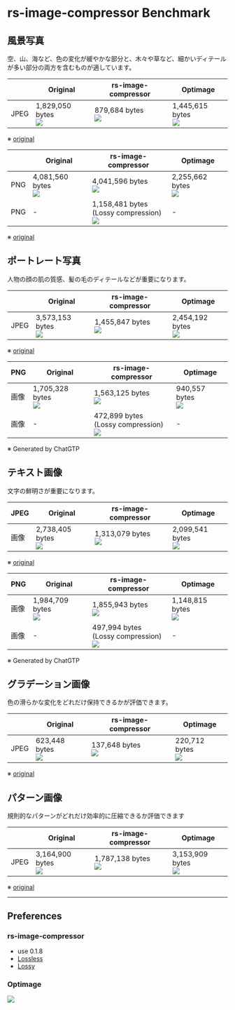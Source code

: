 # rs-image-compressor Benchmark

## 風景写真

空、山、海など、色の変化が緩やかな部分と、木々や草など、細かいディテールが多い部分の両方を含むものが適しています。

|      | Original                                        | rs-image-compressor                                      | Optimage                                        |
|------|-------------------------------------------------|----------------------------------------------------------|-------------------------------------------------|
| JPEG | 1,829,050 bytes<br/>![](images/original/01.jpg) | 879,684 bytes<br/>![](images/rs-image-compressor/01.jpg) | 1,445,615 bytes<br/>![](images/optimage/01.jpg) |

※ [original](https://unsplash.com/ja/写真/2人のサイクリストが風光明媚な景色を眺めることができます-KxXdo-k1cjE)

|     | Original                                        | rs-image-compressor                                                                      | Optimage                                        |
|-----|-------------------------------------------------|------------------------------------------------------------------------------------------|-------------------------------------------------|
| PNG | 4,081,560 bytes<br/>![](images/original/01.png) | 4,041,596 bytes<br/>![](images/rs-image-compressor/01.png)                               | 2,255,662 bytes<br/>![](images/optimage/01.png) |
| PNG | -                                               | 1,158,481 bytes<br/>(Lossy compression)<br/>![](images/rs-image-compressor/01-lossy.png) | -                                               |

※ [original](https://pixabay.com/illustrations/mountain-nature-sky-forest-lake-8595014/)

## ポートレート写真

人物の顔の肌の質感、髪の毛のディテールなどが重要になります。

|      | Original                                        | rs-image-compressor                                        | Optimage                                        |
|------|-------------------------------------------------|------------------------------------------------------------|-------------------------------------------------|
| JPEG | 3,573,153 bytes<br/>![](images/original/02.jpg) | 1,455,847 bytes<br/>![](images/rs-image-compressor/02.jpg) | 2,454,192 bytes<br/>![](images/optimage/02.jpg) |

※ [original](https://unsplash.com/ja/写真/バルコニーの近くに立つ男性-5aGUyCW_PJw)

| PNG | Original                                        | rs-image-compressor                                            | Optimage                                      |
|-----|-------------------------------------------------|----------------------------------------------------------------|-----------------------------------------------|
| 画像  | 1,705,328 bytes<br/>![](images/original/02.png) | 1,563,125 bytes<br/>![](images/rs-image-compressor/02.png)     | 940,557 bytes<br/>![](images/optimage/02.png) |
| 画像  | -                                               | 472,899 bytes<br/>(Lossy compression)<br/>![](images/rs-image-compressor/02-lossy.png) | -                                             |

※ Generated by ChatGTP

## テキスト画像

文字の鮮明さが重要になります。

| JPEG | Original                                        | rs-image-compressor                                        | Optimage                                        |
|------|-------------------------------------------------|------------------------------------------------------------|-------------------------------------------------|
| 画像   | 2,738,405 bytes<br/>![](images/original/03.jpg) | 1,313,079 bytes<br/>![](images/rs-image-compressor/03.jpg) | 2,099,541 bytes<br/>![](images/optimage/03.jpg) |

※ [original](https://unsplash.com/ja/写真/白いテーブルに白いプリンター用紙-gETBUi_oRgQ)

| PNG | Original                    | rs-image-compressor                          | Optimage                    |
|-----|-----------------------------|----------------------------------------------|-----------------------------|
| 画像  | 1,984,709 bytes<br/>![](images/original/03.png) | 1,855,943 bytes<br/>![](images/rs-image-compressor/03.png)       | 1,148,815 bytes<br/>![](images/optimage/03.png) |
| 画像  | -                           | 497,994 bytes<br/>(Lossy compression)<br/>![](images/rs-image-compressor/03-lossy.png) | -                           |

※ Generated by ChatGTP

## グラデーション画像

色の滑らかな変化をどれだけ保持できるかが評価できます。

|      | Original                                      | rs-image-compressor                                      | Optimage                                      |
|------|-----------------------------------------------|----------------------------------------------------------|-----------------------------------------------|
| JPEG | 623,448 bytes<br/>![](images/original/04.jpg) | 137,648 bytes<br/>![](images/rs-image-compressor/04.jpg) | 220,712 bytes<br/>![](images/optimage/04.jpg) |

※ [original](https://unsplash.com/ja/写真/青と白の抽象画-J6LMHbdW1k8)

## パターン画像

規則的なパターンがどれだけ効率的に圧縮できるか評価できます

|      | Original                                        | rs-image-compressor                                        | Optimage                                        |
|------|-------------------------------------------------|------------------------------------------------------------|-------------------------------------------------|
| JPEG | 3,164,900 bytes<br/>![](images/original/05.jpg) | 1,787,138 bytes<br/>![](images/rs-image-compressor/05.jpg) | 3,153,909 bytes<br/>![](images/optimage/05.jpg) |

※ [original](https://unsplash.com/ja/写真/たくさんの木々のある森の空撮-MUtNG8GurSQ)

---

## Preferences

### rs-image-compressor

* use 0.1.8
* [Lossless](images/rs-image-compressor/configure.json)
* [Lossy](images/rs-image-compressor/configure-lossy.json)

### Optimage

![](images/optimage/preference.png)
